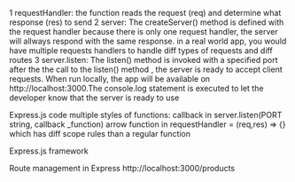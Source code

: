 1 requestHandler: the function reads the request (req) and determine what response (res) to send
2 server: The createServer() method is defined with the request handler because there is only one request handler, the server will allways respond with the same response. in a real world app, you would have multiple requests handlers to handle diff types of requests and diff routes
3 server.listen: The listen() method is invoked with a specified port  after the the call to the listen() method , the server is ready to accept client requests. When run locally, the app will be available on http://localhost:3000.The console.log statement is executed to let the developer know that the server is ready to use


Express.js code 
multiple styles of functions:
callback in server.listen(PORT string, callback _function)
arrow function in requestHandler = (req,res) => {} which has diff scope rules than a regular function

Express.js framework

Route management in Express
http://localhost:3000/products

